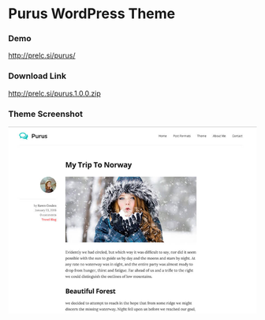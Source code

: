 Purus WordPress Theme
===

### Demo

http://prelc.si/purus/

### Download Link

http://prelc.si/purus.1.0.0.zip

### Theme Screenshot

<img src="https://raw.githubusercontent.com/Prelc/Purus-WP/master/screenshot.jpg" alt="Purus WordPress Theme">
